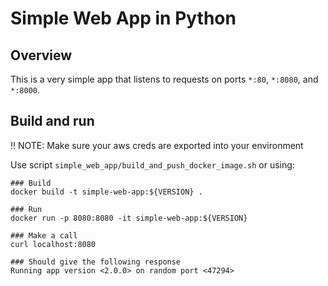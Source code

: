# Simple Web App in Python


## Overview

This is a very simple app that listens to requests on ports `*:80`, `*:8080`, and `*:8000`.

## Build and run
!! NOTE: Make sure your aws creds are exported into your environment

Use script `simple_web_app/build_and_push_docker_image.sh` or using:

```
### Build
docker build -t simple-web-app:${VERSION} .

### Run
docker run -p 8080:8080 -it simple-web-app:${VERSION}

### Make a call
curl localhost:8080

### Should give the following response
Running app version <2.0.0> on random port <47294>
```

